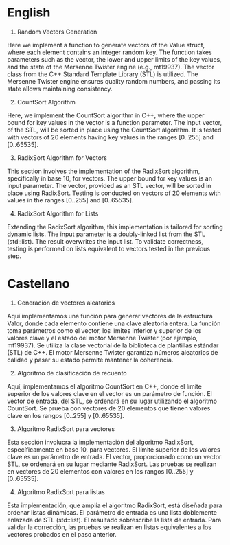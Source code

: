 # English
1. Random Vectors Generation

Here we implement a function to generate vectors of the Value struct, where each element contains an integer random key. The function takes parameters such as the vector, the lower and upper limits of the key values, and the state of the Mersenne Twister engine (e.g., mt19937). The vector class from the C++ Standard Template Library (STL) is utilized. The Mersenne Twister engine ensures quality random numbers, and passing its state allows maintaining consistency.

2. CountSort Algorithm

Here, we implement the CountSort algorithm in C++, where the upper bound for key values in the vector is a function parameter. The input vector, of the STL, will be sorted in place using the CountSort algorithm. It is tested with vectors of 20 elements having key values in the ranges [0..255] and [0..65535].

3. RadixSort Algorithm for Vectors

This section involves the implementation of the RadixSort algorithm, specifically in base 10, for vectors. The upper bound for key values is an input parameter. The vector, provided as an STL vector, will be sorted in place using RadixSort. Testing is conducted on vectors of 20 elements with values in the ranges [0..255] and [0..65535].

4. RadixSort Algorithm for Lists

Extending the RadixSort algorithm, this implementation is tailored for sorting dynamic lists. The input parameter is a doubly-linked list from the STL (std::list). The result overwrites the input list. To validate correctness, testing is performed on lists equivalent to vectors tested in the previous step.

# Castellano
1. Generación de vectores aleatorios

Aquí implementamos una función para generar vectores de la estructura Valor, donde cada elemento contiene una clave aleatoria entera. La función toma parámetros como el vector, los límites inferior y superior de los valores clave y el estado del motor Mersenne Twister (por ejemplo, mt19937). Se utiliza la clase vectorial de la biblioteca de plantillas estándar (STL) de C++. El motor Mersenne Twister garantiza números aleatorios de calidad y pasar su estado permite mantener la coherencia.

2. Algoritmo de clasificación de recuento

Aquí, implementamos el algoritmo CountSort en C++, donde el límite superior de los valores clave en el vector es un parámetro de función. El vector de entrada, del STL, se ordenará en su lugar utilizando el algoritmo CountSort. Se prueba con vectores de 20 elementos que tienen valores clave en los rangos [0..255] y [0..65535].

3. Algoritmo RadixSort para vectores

Esta sección involucra la implementación del algoritmo RadixSort, específicamente en base 10, para vectores. El límite superior de los valores clave es un parámetro de entrada. El vector, proporcionado como un vector STL, se ordenará en su lugar mediante RadixSort. Las pruebas se realizan en vectores de 20 elementos con valores en los rangos [0..255] y [0..65535].

4. Algoritmo RadixSort para listas

Esta implementación, que amplía el algoritmo RadixSort, está diseñada para ordenar listas dinámicas. El parámetro de entrada es una lista doblemente enlazada de STL (std::list). El resultado sobrescribe la lista de entrada. Para validar la corrección, las pruebas se realizan en listas equivalentes a los vectores probados en el paso anterior.